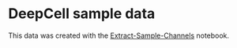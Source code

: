 # DeepCell sample data

This data was created with the [Extract-Sample-Channels](../../notebooks/Extract-Sample-Channels.ipynb) notebook.
